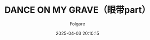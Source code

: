 ---
title: "DANCE ON MY GRAVE（眼带part）"
type: "manga"
layout: "single"
resources:
  - src: "**.jpg"
author: Folgore
translation: "@马拉桑喝酒醉"
typesetting: "@马拉桑喝酒醉"
tags:
  - 汉化
date: 2025-04-03 20:10:15
mediaType: manga
category: "汉化"
showWordCount: false
---